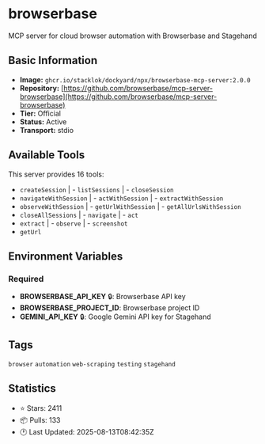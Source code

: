 # browserbase

MCP server for cloud browser automation with Browserbase and Stagehand

## Basic Information

- **Image:** `ghcr.io/stacklok/dockyard/npx/browserbase-mcp-server:2.0.0`
- **Repository:** [https://github.com/browserbase/mcp-server-browserbase](https://github.com/browserbase/mcp-server-browserbase)
- **Tier:** Official
- **Status:** Active
- **Transport:** stdio

## Available Tools

This server provides 16 tools:

- `createSession` | - `listSessions` | - `closeSession`
- `navigateWithSession` | - `actWithSession` | - `extractWithSession`
- `observeWithSession` | - `getUrlWithSession` | - `getAllUrlsWithSession`
- `closeAllSessions` | - `navigate` | - `act`
- `extract` | - `observe` | - `screenshot`
- `getUrl`

## Environment Variables

### Required

- **BROWSERBASE_API_KEY** 🔒: Browserbase API key
- **BROWSERBASE_PROJECT_ID**: Browserbase project ID
- **GEMINI_API_KEY** 🔒: Google Gemini API key for Stagehand

## Tags

`browser` `automation` `web-scraping` `testing` `stagehand` 

## Statistics

- ⭐ Stars: 2411
- 📦 Pulls: 133
- 🕐 Last Updated: 2025-08-13T08:42:35Z
